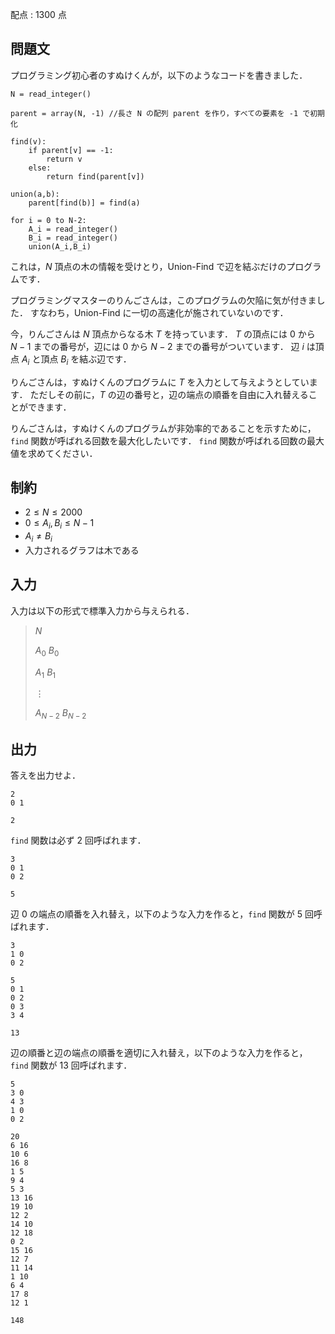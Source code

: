 配点 : $1300$ 点

## 問題文

プログラミング初心者のすぬけくんが，以下のようなコードを書きました．

```plain
N = read_integer()

parent = array(N, -1) //長さ N の配列 parent を作り，すべての要素を -1 で初期化

find(v):
    if parent[v] == -1:
        return v
    else:
        return find(parent[v])

union(a,b):
    parent[find(b)] = find(a)

for i = 0 to N-2:
    A_i = read_integer()
    B_i = read_integer()
    union(A_i,B_i)
```

これは，$N$ 頂点の木の情報を受けとり，Union-Find で辺を結ぶだけのプログラムです．

プログラミングマスターのりんごさんは，このプログラムの欠陥に気が付きました．
すなわち，Union-Find に一切の高速化が施されていないのです．

今，りんごさんは $N$ 頂点からなる木 $T$ を持っています．
$T$ の頂点には $0$ から $N-1$ までの番号が，辺には $0$ から $N-2$ までの番号がついています．
辺 $i$ は頂点 $A_i$ と頂点 $B_i$ を結ぶ辺です．

りんごさんは，すぬけくんのプログラムに $T$ を入力として与えようとしています．
ただしその前に，$T$ の辺の番号と，辺の端点の順番を自由に入れ替えることができます．

りんごさんは，すぬけくんのプログラムが非効率的であることを示すために，`find` 関数が呼ばれる回数を最大化したいです．
`find` 関数が呼ばれる回数の最大値を求めてください．

## 制約

- $2 \leq N \leq 2000$
- $0 \leq A_i,B_i \leq N-1$
- $A_i \neq B_i$
- 入力されるグラフは木である

## 入力

入力は以下の形式で標準入力から与えられる．

> $N$
> 
> $A_0$ $B_0$
> 
> $A_1$ $B_1$
> 
> $\vdots$
> 
> $A_{N-2}$ $B_{N-2}$

## 出力

答えを出力せよ．

```input1
2
0 1
```

```output1
2
```

`find` 関数は必ず $2$ 回呼ばれます．

```input2
3
0 1
0 2
```

```output2
5
```

辺 $0$ の端点の順番を入れ替え，以下のような入力を作ると，`find` 関数が $5$ 回呼ばれます．

```output2
3
1 0
0 2
```

```input3
5
0 1
0 2
0 3
3 4
```

```output3
13
```

辺の順番と辺の端点の順番を適切に入れ替え，以下のような入力を作ると，`find` 関数が $13$ 回呼ばれます．

```output3
5
3 0
4 3
1 0
0 2
```

```input4
20
6 16
10 6
16 8
1 5
9 4
5 3
13 16
19 10
12 2
14 10
12 18
0 2
15 16
12 7
11 14
1 10
6 4
17 8
12 1
```

```output4
148
```